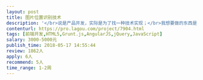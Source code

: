 ```yaml
---                
layout: post       
title: 图片位置识别技术           
description: '</br>说是产品开发，实际是为了找一种技术实现；</br>我想要做的东西是这样的：比如有一张图，图上有上海，北京，广东，重庆等等等这几个点，这几个点的位置是固定摆放的，要求识别每个点到每个点的方位，根据图例计算两点的距离。</br>'     
contenturl: https://pro.lagou.com/project/7904.html      
tags: [前端开发,HTML5,Grunt.js,AngularJS,jQuery,JavaScript]            
salary: 3000-5000元          
publish_time: 2018-05-17 14:55:44         
review: 1862人                   
apply: 6人                   
recommend: 5人                   
time_range: 1-2周              
---                 
```

